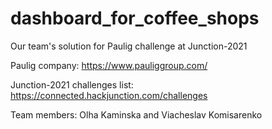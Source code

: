 # dashboard_for_coffee_shops
Our team's solution for Paulig challenge at Junction-2021

Paulig company: https://www.pauliggroup.com/

Junction-2021 challenges list: https://connected.hackjunction.com/challenges

Team members: Olha Kaminska and Viacheslav Komisarenko
